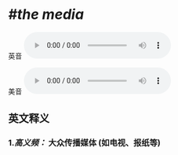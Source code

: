 # ***\#the media*** 
英音
<audio src="./media/the media-B.aac" controls="controls"></audio>

美音
<audio src="./media/the media.aac" controls="controls"></audio>



  

英文释义
---
### 1.*高义频：* **大众传播媒体 (如电视、报纸等)**  


